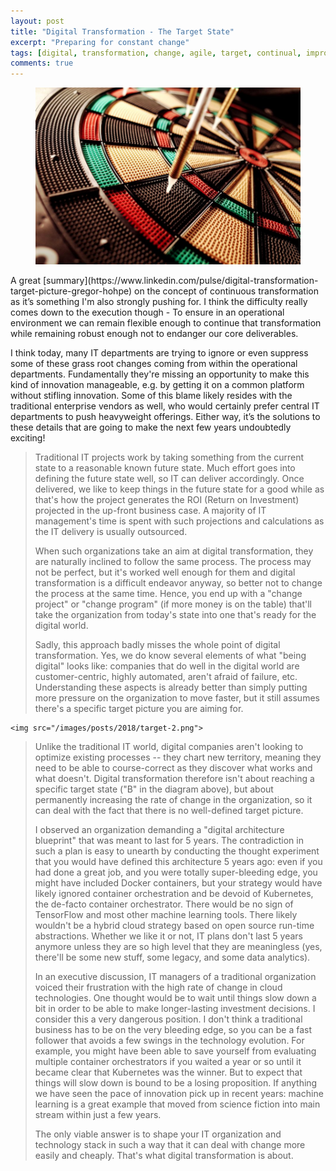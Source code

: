 ```yaml
---
layout: post
title: "Digital Transformation - The Target State"
excerpt: "Preparing for constant change"
tags: [digital, transformation, change, agile, target, continual, improvement]
comments: true
---
```

<figure>
	<img src="/images/posts/2018/target-1.jpg">
</figure>
A great [summary](https://www.linkedin.com/pulse/digital-transformation-target-picture-gregor-hohpe) on the concept of continuous transformation as it’s something I'm also strongly pushing for. I think the difficulty really comes down to the execution though - To ensure in an operational environment we can remain flexible enough to continue that transformation while remaining robust enough not to endanger our core deliverables. 

I think today, many IT departments are trying to ignore or even suppress some of these grass root changes coming from within the operational departments. Fundamentally they're missing an opportunity to make this kind of innovation manageable, e.g. by getting it on a common platform without stifling innovation. Some of this blame likely resides with the traditional enterprise vendors as well, who would certainly prefer central IT departments to push heavyweight offerings. Either way, it’s the solutions to these details that are going to make the next few years undoubtedly exciting!

> Traditional IT projects work by taking something from the current state to a reasonable known future state. Much effort goes into defining the future state well, so IT can deliver accordingly. Once delivered, we like to keep things in the future state for a good while as that's how the project generates the ROI (Return on Investment) projected in the up-front business case. A majority of IT management's time is spent with such projections and calculations as the IT delivery is usually outsourced.
>
> When such organizations take an aim at digital transformation, they are naturally inclined to follow the same process. The process may not be perfect, but it's worked well enough for them and digital transformation is a difficult endeavor anyway, so better not to change the process at the same time. Hence, you end up with a "change project" or "change program" (if more money is on the table) that'll take the organization from today's state into one that's ready for the digital world.
>
> Sadly, this approach badly misses the whole point of digital transformation. Yes, we do know several elements of what "being digital" looks like: companies that do well in the digital world are customer-centric, highly automated, aren't afraid of failure, etc. Understanding these aspects is already better than simply putting more pressure on the organization to move faster, but it still assumes there's a specific target picture you are aiming for.
><figure>
	<img src="/images/posts/2018/target-2.png">
></figure>
> Unlike the traditional IT world, digital companies aren't looking to optimize existing processes -- they chart new territory, meaning they need to be able to course-correct as they discover what works and what doesn't. Digital transformation therefore isn't about reaching a specific target state ("B" in the diagram above), but about permanently increasing the rate of change in the organization, so it can deal with the fact that there is no well-defined target picture.
>
> I observed an organization demanding a "digital architecture blueprint" that was meant to last for 5 years. The contradiction in such a plan is easy to unearth by conducting the thought experiment that you would have defined this architecture 5 years ago: even if you had done a great job, and you were totally super-bleeding edge, you might have included Docker containers, but your strategy would have likely ignored container orchestration and be devoid of Kubernetes, the de-facto container orchestrator. There would be no sign of TensorFlow and most other machine learning tools. There likely wouldn't be a hybrid cloud strategy based on open source run-time abstractions. Whether we like it or not, IT plans don't last 5 years anymore unless they are so high level that they are meaningless (yes, there'll be some new stuff, some legacy, and some data analytics).
>
> In an executive discussion, IT managers of a traditional organization voiced their frustration with the high rate of change in cloud technologies. One thought would be to wait until things slow down a bit in order to be able to make longer-lasting investment decisions. I consider this a very dangerous position. I don't think a traditional business has to be on the very bleeding edge, so you can be a fast follower that avoids a few swings in the technology evolution. For example, you might have been able to save yourself from evaluating multiple container orchestrators if you waited a year or so until it became clear that Kubernetes was the winner. But to expect that things will slow down is bound to be a losing proposition. If anything we have seen the pace of innovation pick up in recent years: machine learning is a great example that moved from science fiction into main stream within just a few years.
>
> The only viable answer is to shape your IT organization and technology stack in such a way that it can deal with change more easily and cheaply. That's what digital transformation is about.
